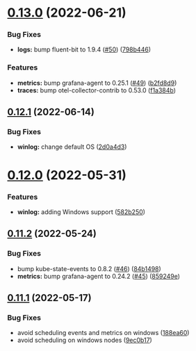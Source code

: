 # [0.13.0](https://github.com/observeinc/manifests/compare/v0.12.1...v0.13.0) (2022-06-21)


### Bug Fixes

* **logs:** bump fluent-bit to 1.9.4 ([#50](https://github.com/observeinc/manifests/issues/50)) ([798b446](https://github.com/observeinc/manifests/commit/798b4465addaa5913c95e25a02cf605cd0f59985))


### Features

* **metrics:** bump grafana-agent to 0.25.1 ([#49](https://github.com/observeinc/manifests/issues/49)) ([b2fd8d9](https://github.com/observeinc/manifests/commit/b2fd8d98d237ab2e4f7c702064bdd6c775f5665f))
* **traces:** bump otel-collector-contrib to 0.53.0 ([f1a384b](https://github.com/observeinc/manifests/commit/f1a384b9b9181ac6df3575e0f0a09e518ded3f2c))



## [0.12.1](https://github.com/observeinc/manifests/compare/v0.12.0...v0.12.1) (2022-06-14)


### Bug Fixes

* **winlog:** change default OS ([2d0a4d3](https://github.com/observeinc/manifests/commit/2d0a4d3a8c19bf8b4330914a8856029f127274dd))



# [0.12.0](https://github.com/observeinc/manifests/compare/v0.11.2...v0.12.0) (2022-05-31)


### Features

* **winlog:** adding Windows support ([582b250](https://github.com/observeinc/manifests/commit/582b250cdf563f8a29cd92f87a2f3febac5e7013))



## [0.11.2](https://github.com/observeinc/manifests/compare/v0.11.1...v0.11.2) (2022-05-24)


### Bug Fixes

* bump kube-state-events to 0.8.2 ([#46](https://github.com/observeinc/manifests/issues/46)) ([84b1498](https://github.com/observeinc/manifests/commit/84b1498faa63358cade7a827f6401d5a91180d17))
* **metrics:** bump grafana-agent to 0.24.2 ([#45](https://github.com/observeinc/manifests/issues/45)) ([859249e](https://github.com/observeinc/manifests/commit/859249e63d9431aa51ae1840a6d50ecbdcad894e))



## [0.11.1](https://github.com/observeinc/manifests/compare/v0.11.0...v0.11.1) (2022-05-17)


### Bug Fixes

* avoid scheduling events and metrics on windows ([188ea60](https://github.com/observeinc/manifests/commit/188ea6007eb713c37ff7c089fee84a8b468e4a77))
* avoid scheduling on windows nodes ([9ec0b17](https://github.com/observeinc/manifests/commit/9ec0b1790b41b97f61d6c5b0b42eaf899fb4072a))



